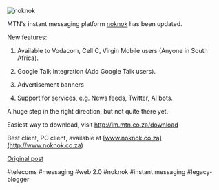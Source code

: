 <!--
date: '2008-11-27'
published: true
slug: 2008-11-new-features-on-noknok
time_to_read: 5
title: New features on noknok
-->

![](http://www.noknok.co.za/images/noknok-logo.gif "noknok")  
  
MTN's instant messaging platform [noknok](http://www.noknok.co.za) has been updated.  
  
New features:  

  
1. Available to Vodacom, Cell C, Virgin Mobile users (Anyone in South Africa).
  
2. Google Talk Integration (Add Google Talk users).
  
3. Advertisement banners
  
4. Support for services, e.g. News feeds, Twitter, AI bots.
  

  
A huge step in the right direction, but not quite there yet.  
  
Easiest way to download, visit <http://im.mtn.co.za/download>  
  
Best client, PC client, available at [www.noknok.co.za](http://www.noknok.co.za)

[Original post](https://ysfk.blogspot.com/2008/11/new-features-on-noknok.html)

#telecoms #messaging #web 2.0 #noknok #instant messaging #legacy-blogger 